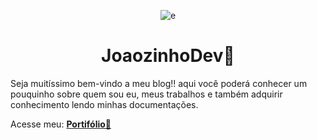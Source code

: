 <div align="center">
  
![e](https://user-images.githubusercontent.com/90224100/198839403-57bb11e4-2a00-4c2c-b947-c340e45bf88c.png)
  <h1 align="center">JoaozinhoDev🐧</h1>
</div>
<p>
  Seja muitíssimo bem-vindo a meu blog!! aqui você poderá conhecer um pouquinho sobre quem sou eu, meus trabalhos e também adquirir conhecimento lendo minhas       documentações.
</p>

Acesse meu: [**Portifólio🤖**](https://joaozinhodev.vercel.app/)

